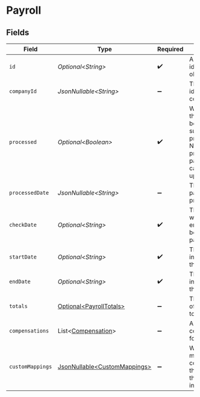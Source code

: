 # Payroll


## Fields

| Field                                                                                                       | Type                                                                                                        | Required                                                                                                    | Description                                                                                                 | Example                                                                                                     |
| ----------------------------------------------------------------------------------------------------------- | ----------------------------------------------------------------------------------------------------------- | ----------------------------------------------------------------------------------------------------------- | ----------------------------------------------------------------------------------------------------------- | ----------------------------------------------------------------------------------------------------------- |
| `id`                                                                                                        | *Optional\<String>*                                                                                         | :heavy_check_mark:                                                                                          | A unique identifier for an object.                                                                          | 12345                                                                                                       |
| `companyId`                                                                                                 | *JsonNullable\<String>*                                                                                     | :heavy_minus_sign:                                                                                          | The unique identifier of the company.                                                                       | 23456                                                                                                       |
| `processed`                                                                                                 | *Optional\<Boolean>*                                                                                        | :heavy_check_mark:                                                                                          | Whether or not the payroll has been successfully processed. Note that processed payrolls cannot be updated. | false                                                                                                       |
| `processedDate`                                                                                             | *JsonNullable\<String>*                                                                                     | :heavy_minus_sign:                                                                                          | The date the payroll was processed.                                                                         | 2022-04-08                                                                                                  |
| `checkDate`                                                                                                 | *Optional\<String>*                                                                                         | :heavy_check_mark:                                                                                          | The date on which employees will be paid for the payroll.                                                   | 2022-04-08                                                                                                  |
| `startDate`                                                                                                 | *Optional\<String>*                                                                                         | :heavy_check_mark:                                                                                          | The start date, inclusive, of the pay period.                                                               | 2022-04-08                                                                                                  |
| `endDate`                                                                                                   | *Optional\<String>*                                                                                         | :heavy_check_mark:                                                                                          | The end date, inclusive, of the pay period.                                                                 | 2022-04-21                                                                                                  |
| `totals`                                                                                                    | [Optional\<PayrollTotals>](../../models/components/PayrollTotals.md)                                        | :heavy_minus_sign:                                                                                          | The overview of the payroll totals.                                                                         |                                                                                                             |
| `compensations`                                                                                             | List\<[Compensation](../../models/components/Compensation.md)>                                              | :heavy_minus_sign:                                                                                          | An array of compensations for the payroll.                                                                  |                                                                                                             |
| `customMappings`                                                                                            | [JsonNullable\<CustomMappings>](../../models/components/CustomMappings.md)                                  | :heavy_minus_sign:                                                                                          | When custom mappings are configured on the resource, the result is included here.                           |                                                                                                             |